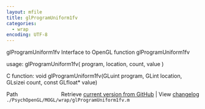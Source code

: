 ```yaml
---
layout: mfile
title: glProgramUniform1fv
categories:
  - wrap
encoding: UTF-8
---
```


glProgramUniform1fv  Interface to OpenGL function glProgramUniform1fv

usage:  glProgramUniform1fv( program, location, count, value )

C function:  void glProgramUniform1fv(GLuint program, GLint location, GLsizei count, const GLfloat\* value)


<div class="code_header" style="text-align:right;">
  <span style="float:left;">Path&nbsp;&nbsp;</span> <span class="counter">Retrieve <a href=
  "https://raw.github.com/Psychtoolbox-3/Psychtoolbox-3/beta/./PsychOpenGL/MOGL/wrap/glProgramUniform1fv.m">current version from GitHub</a> | View <a href=
  "https://github.com/Psychtoolbox-3/Psychtoolbox-3/commits/beta/./PsychOpenGL/MOGL/wrap/glProgramUniform1fv.m">changelog</a></span>
</div>
<div class="code">
  <code>./PsychOpenGL/MOGL/wrap/glProgramUniform1fv.m</code>
</div>
